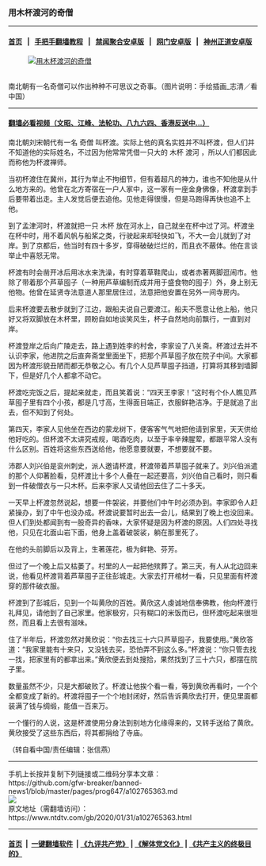 ### 用木杯渡河的奇僧
------------------------

#### [首页](https://github.com/gfw-breaker/banned-news1/blob/master/README.md) &nbsp;&nbsp;|&nbsp;&nbsp; [手把手翻墙教程](https://github.com/gfw-breaker/guides/wiki) &nbsp;&nbsp;|&nbsp;&nbsp; [禁闻聚合安卓版](https://github.com/gfw-breaker/bn-android) &nbsp;&nbsp;|&nbsp;&nbsp; [网门安卓版](https://github.com/oGate2/oGate) &nbsp;&nbsp;|&nbsp;&nbsp; [神州正道安卓版](https://github.com/SzzdOgate/update) 



<div><div class="featured_image">
 <a href="https://i.ntdtv.com/assets/uploads/2020/01/2020-01-31_134542.jpg" target="_blank">
  <figure>
   <img alt="用木杯渡河的奇僧" src="https://i.ntdtv.com/assets/uploads/2020/01/2020-01-31_134542.jpg"/>
  </figure><br/>
 </a>
 <span class="caption">
  南北朝有一名奇僧可以作出种种不可思议之奇事。（图片说明：手绘插画_志清／看中国）
 </span>
</div>
</div><hr/>

#### [翻墙必看视频（文昭、江峰、法轮功、八九六四、香港反送中...）](http://167.172.214.107/home.html)

<div><div class="post_content" itemprop="articleBody">
 <p>
  南北朝刘宋朝代有一名
  <ok href="https://www.ntdtv.com/gb/奇僧.htm">
   奇僧
  </ok>
  叫杯渡。实际上他的真名实姓并不叫杯渡，但人们并不知道他的实际姓名，不过因为他常常凭借一只大的
  <ok href="https://www.ntdtv.com/gb/木杯.htm">
   木杯
  </ok>
  <ok href="https://www.ntdtv.com/gb/渡河.htm">
   渡河
  </ok>
  ，所以人们都因此而称他为杯渡禅师。
 </p>
 <p>
  当初杯渡住在冀州，其行为举止不拘细节，但有着超凡的神力，谁也不知他是从什么地方来的。他曾在北方寄宿在一户人家中，这一家有一座金身佛像，杯渡拿到手后要带着出走。主人发觉后便去追他。见他走得很慢，但是马跑得再快也追不上他。
 </p>
 <p>
  到了孟津河时，杯渡就把一只
  <ok href="https://www.ntdtv.com/gb/木杯.htm">
   木杯
  </ok>
  放在河水上，自己就坐在杯中过了河。杯渡坐在杯中时，用不着风帆与船桨之类，行驶起来却轻快如飞，不大一会儿就到了对岸。到了京都后，他当时有四十多岁，穿得破破烂烂的，而且衣不蔽体。他在言谈举止中喜怒无常。
 </p>
 <p>
  杯渡有时会凿开冰后用冰水来洗澡，有时穿着草鞋爬山，或者赤著两脚逛闹市。他除了带着那个芦草囤子（一种用芦草编制而成并用于盛食物的囤子）外，身上别无他物。他曾在延贤寺法意道人那里居住过，法意把他安置在另外一间寺房内。
 </p>
 <p>
  后来杯渡要去散步就到了江边，跟船夫说自己要渡江。船夫不愿意让他上船，他只好又将双脚放在木杯里，顾盼自如地谈笑风生，杯子自然地向前飘行，一直到对岸。
 </p>
 <p>
  杯渡登岸之后向广陵走去，路上遇到姓李的村舍，李家设了八关斋。杯渡过去并不认识李家，他进院之后直奔斋堂里面坐下，把那个芦草囤子放在院子中间。大家都因为杯渡形貌丑陋而都无恭敬之心。有几个人见芦草囤子挡道，打算将其移到墙脚下，但是好几个人都拿不动它。
 </p>
 <p>
  杯渡吃完饭之后，提起来就走，而且笑着说：“四天王李家！”这时有个仆人瞧见芦草囤子里有四个小孩，都是几寸高，生得面目端正，衣服鲜艳洁净。于是就追了出去，但不知到了何处。
 </p>
 <p>
  第四天，李家人见他坐在西边的蒙龙树下，便客客气气地把他请到家里，天天供给他好吃的。但杯渡不太讲究戒规，喝酒吃肉，以至于率辛辣腥荤，都跟平常人没有什么区别。百姓将这些东西送给他，他愿意要就要，不想要就不要。
 </p>
 <p>
  沛郡人刘兴伯是衮州刺史，派人邀请杯渡，杯渡带着芦草囤子就来了。刘兴伯派遣的那个人仰著脸看，见杯渡比十多个人叠在一起还要高，刘兴伯自己看时，则只看到一件破僧衣与一只木杯。后来李家人又请他回去住了二十多天。
 </p>
 <p>
  一天早上杯渡忽然说起，想要一件袈裟，并要他们中午时必须办到。李家即令人赶紧操办，到了中午也没办成。杯渡说要暂时出去一会儿，结果到了晚上也没回来。但人们到处都闻到有一股奇异的香味，大家怀疑是因为杯渡的原因。人们四处寻找他，只见在北面山岩下面，他身上盖着破袈裟，躺在那里死了。
 </p>
 <p>
  在他的头前脚后以及背上，生著莲花，极为鲜艳、芬芳。
 </p>
 <p>
  但过了一个晚上后又枯萎了。村里的人一起把他殡葬了。第三天，有人从北边回来说，他看见杯渡背着芦草囤子正往彭城走。大家去打开棺材一看，只见里面有杯渡穿的那件破衣服。
 </p>
 <p>
  杯渡到了彭城后，见到一个叫黄欣的百姓。黄欣这人虔诚地信奉佛教，他向杯渡行礼拜见，请他到了自己家里。他家极穷，只有糊口的米饭而已，但杯渡吃起来很坦然，而且看上去很有滋味。
 </p>
 <p>
  住了半年后，杯渡忽然对黄欣说：“你去找三十六只芦草囤子，我要使用。”黄欣答道：“我家里能有十来只，又没钱去买，恐怕弄不到这么多。”杯渡说：“你只管去找一找，把家里有的都拿出来。”黄欣便去到处搜拾，果然找到了三十六只，都摆在院子里。
 </p>
 <p>
  数量虽然不少，只是大都破败了。杯渡让他挨个看一看，等到黄欣再看时，一个个全都变成了新的。杯渡将囤子一个个地封闭好，然后告诉黄欣去打开，便见里面都装满了钱与绸缎，能值一百来万。
 </p>
 <p>
  一个懂行的人说，这是杯渡使用分身法到别地方化缘得来的，又转手送给了黄欣。黄欣接受了这些东西后，将其都捐给了寺庙。
 </p>
 <p>
  （转自看中国/责任编辑：张信燕）
 </p>
 <div class="single_ad">
 </div>
</div>
</div>
<hr/>
手机上长按并复制下列链接或二维码分享本文章：<br/>
https://github.com/gfw-breaker/banned-news1/blob/master/pages/prog647/a102765363.md <br/>
<a href='https://github.com/gfw-breaker/banned-news1/blob/master/pages/prog647/a102765363.md'><img src='https://github.com/gfw-breaker/banned-news1/blob/master/pages/prog647/a102765363.md.png'/></a> <br/>
原文地址（需翻墙访问）：https://www.ntdtv.com/gb/2020/01/31/a102765363.html


------------------------
#### [首页](https://github.com/gfw-breaker/banned-news1/blob/master/README.md) &nbsp;|&nbsp; [一键翻墙软件](https://github.com/gfw-breaker/nogfw/blob/master/README.md) &nbsp;| [《九评共产党》](https://github.com/gfw-breaker/9ping.md/blob/master/README.md#九评之一评共产党是什么) | [《解体党文化》](https://github.com/gfw-breaker/jtdwh.md/blob/master/README.md) | [《共产主义的终极目的》](https://github.com/gfw-breaker/gczydzjmd.md/blob/master/README.md)


<img src='http://gfw-breaker.win/banned-news/pages/prog647/a102765363.md' width='0px' height='0px'/>